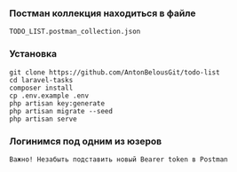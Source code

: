 
### Постман коллекция находиться в файле 
    TODO_LIST.postman_collection.json

### Установка

    git clone https://github.com/AntonBelousGit/todo-list
    cd laravel-tasks
    composer install
    cp .env.example .env
    php artisan key:generate
    php artisan migrate --seed
    php artisan serve

### Логинимся под одним из юзеров

    Важно! Незабыть подставить новый Bearer token в Postman
